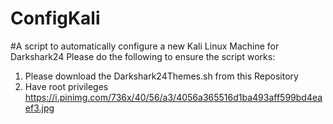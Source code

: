# ConfigKali
#A script to automatically configure a new Kali Linux Machine for Darkshark24
Please do the following to ensure the script works:
1. Please download the Darkshark24Themes.sh from this Repository
2. Have root privileges
https://i.pinimg.com/736x/40/56/a3/4056a365516d1ba493aff599bd4eaef3.jpg